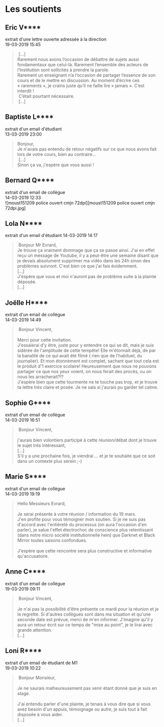 # Les soutients

## Eric V****
extrait d'une lettre ouverte adressée à la direction<br/>
19-03-2019 15:45<br/>
> [...]<br/>
> Rarement nous avons l’occasion de débattre de sujets aussi fondamentaux que celui-là. Rarement l’ensemble des acteurs de l’Institution sont sollicités à prendre la parole.<br/>
> Rarement un enseignant n’a l’occasion de partager l’essence de son cours et de le mettre en discussion. Au moment d’écrire ces « rarements », je crains juste qu’il ne faille lire « jamais ». C’est interdit ! <br/>
> C’était pourtant nécessaire.<br/>
> [...]<br/>

## Baptiste L****
extrait d'un email d'étudiant<br/>
13-03-2019 23:00<br/>
> Bonjour,<br/>
> Je n'avais pas entendu de retour négatifs sur ce que nous avons fait lors de votre cours, bien au contraire...<br/>
> [...]<br/>
> Sinon ça va, j'espère que vous aussi !

## Bernard Q****
extrait d'un email de collègue<br/>
14-03-2019 12:33<br/>
![moust151209 police ouvert cmjn 72dpi][moust151209 police ouvert cmjn 72dpi.jpg]

## Lola N****
extrait d'un email d'étudiant
14-03-2019 14:17
> Bonjour Mr Evrard,<br/>
> Je trouve ça vraiment dommage que ça se passe ainsi. J'ai en effet reçu un message de Youtube, il y a peut-être une semaine disant que je devais absolument supprimer ma vidéo dans les 24h sinon des problèmes suivront. C'est bien ce que j'ai fais évidemment. <br/>
> [...]<br/>
> J'espère que vous et moi n'auront pas de problème suite à la plainte déposée. <br/>
> [...]<br/>

## Joëlle H****
extrait d'un email de collègue<br/>
14-03-2019 14:49<br/>
> Bonjour Vincent,<br/>
> <br/>
> Merci pour cette invitation. <br/>
> J'essaierai d'y être, juste pour y entendre ce qui se dit, mais je suis sidérée de l'amplitude de cette tempête! Elle m'étonnait déjà, de par la banalité de ce qui avait été filmé ( rien que de l'habituel, du journalier). Et mon étonnement est complet, sachant que tout cela est le produit d'1 exercice scolaire! Heureusement que nous ne pouvons partager ce que nos yeux voient, on nous ferait des procès, ou on nous les arracherait?!?<br/>
> J'espère bien que cette tourmente ne te touche pas trop, et je trouve ta lettre très claire et posée. Je ne sais si j'aurais pu garder tel calme.

## Sophie G****
extrait d'un email de collègue<br/>
14-03-2019 16:51<br/>
> Bonjour Vincent,<br/>
> <br/>
> j'aurais bien volontiers participé à cette réunion/débat dont je trouve le sujet très intéressant, <br/>
> [...]<br/>
> S'il y a une prochaine fois, je viendrai ... et je te souhaite que ce soit dans un contexte plus serein ;-)

## Marie S****
extrait d'un email de collègue<br/>
14-03-2019 19:19<br/>
> Hello Messieurs Evrard, <br/>
> <br/>
> Je serai présente à votre réunion / information du 19 mars. <br/>
> J'en profite pour vous témoigner mon soutien. Si je ne suis pas d'accord avec l'entièreté du processus (on aura l'occasion d'en parler), je salue l'effet électrochoc de conscience plus retentissant (dans notre micro société institutionnelle hein) que Darknet et Black Mirror toutes saisons confondues.<br/>
> <br/>
> J'espère que cette rencontre sera plus constructive et informative qu'accusatoire.

## Anne C****
extrait d'un email de collègue<br/>
19-03-2019 09:11<br/>
> Bonjour Vincent,<br/>
> <br/>
> Je n'ai pas la possibilité d'être présente ce mardi pour la réunion et je le regrette. Si d'autres collègues sont dans ma situation et qu'une seconde date est prévue, merci de m'en informer. J'imagine qu'il y aura un retour écrit sur ce temps de "mise au point", je le lirai avec grande attention.<br/>
> [...]

## Loni R****
extrait d'un email de étudiant de M1<br/>
19-03-2019 10:22<br/>
> Bonjour Monsieur,<br/>
> <br/>
> Je ne saurais malheureusement pas venir étant donné que je suis en stage.<br/>
> <br/>
> J'ai entendu parler d'une plainte, je tenais à vous dire que si vous avez besoin d'un appuis, témoignage ou autre, je suis tout à fait disposée à vous aider.<br/>
> [...]

 